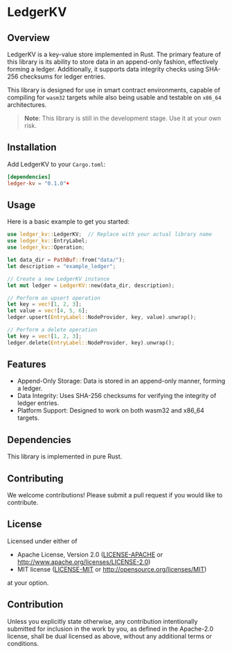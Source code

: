 # LedgerKV

## Overview

LedgerKV is a key-value store implemented in Rust. The primary feature of this library is its ability to store data in an append-only fashion, effectively forming a ledger. Additionally, it supports data integrity checks using SHA-256 checksums for ledger entries.

This library is designed for use in smart contract environments, capable of compiling for `wasm32` targets while also being usable and testable on `x86_64` architectures.

> **Note**: This library is still in the development stage. Use it at your own risk.

## Installation

Add LedgerKV to your `Cargo.toml`:

```toml
[dependencies]
ledger-kv = "0.1.0"+
```

## Usage

Here is a basic example to get you started:

```rust
use ledger_kv::LedgerKV;  // Replace with your actual library name
use ledger_kv::EntryLabel;
use ledger_kv::Operation;

let data_dir = PathBuf::from("data/");
let description = "example_ledger";

// Create a new LedgerKV instance
let mut ledger = LedgerKV::new(data_dir, description);

// Perform an upsert operation
let key = vec![1, 2, 3];
let value = vec![4, 5, 6];
ledger.upsert(EntryLabel::NodeProvider, key, value).unwrap();

// Perform a delete operation
let key = vec![1, 2, 3];
ledger.delete(EntryLabel::NodeProvider, key).unwrap();
```

## Features
* Append-Only Storage: Data is stored in an append-only manner, forming a ledger.
* Data Integrity: Uses SHA-256 checksums for verifying the integrity of ledger entries.
* Platform Support: Designed to work on both wasm32 and x86_64 targets.

##  Dependencies
This library is implemented in pure Rust.

## Contributing
We welcome contributions! Please submit a pull request if you would like to contribute.

## License

Licensed under either of

 * Apache License, Version 2.0
   ([LICENSE-APACHE](LICENSE-APACHE) or http://www.apache.org/licenses/LICENSE-2.0)
 * MIT license
   ([LICENSE-MIT](LICENSE-MIT) or http://opensource.org/licenses/MIT)

at your option.

## Contribution

Unless you explicitly state otherwise, any contribution intentionally submitted
for inclusion in the work by you, as defined in the Apache-2.0 license, shall be
dual licensed as above, without any additional terms or conditions.
